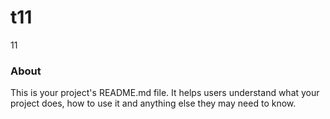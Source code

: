 t11
===

11

### About

This is your project's README.md file. It helps users understand what your
project does, how to use it and anything else they may need to know.